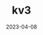 ---
weight: 22
images:
- /images/kv/kv3.png
title: kv3
date: 2023-04-08
tags:
- archive # all posts
- kv
---